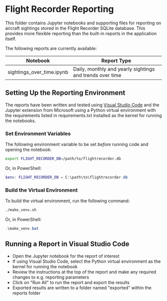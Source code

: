 # Flight Recorder Reporting

This folder contains Jupyter notebooks and supporting files for reporting on aircraft sightings stored in the Flight Recorder SQLite database. This provides more flexible reporting than the built-in reports in the application itself.

The following reports are currently available:

| Notebook | Report Type |
| --- | --- |
| sightings_over_time.ipynb | Daily, monthly and yearly sightings and trends over time |

## Setting Up the Reporting Environment

The reports have been written and tested using [Visual Studio Code](https://code.visualstudio.com/download) and the Jupyter extension from Microsoft using a Python virtual environment with the requirements listed in requirements.txt installed as the kernel for running the notebooks.

### Set Environment Variables

The following environment variable to be set *before* running code and opening the notebook:

``` bash
export FLIGHT_RECORDER_DB=/path/to/flightrecorder.db
```

Or, in PowerShell:

```powershell
$env: FLIGHT_RECORDER_DB = C:\path\to\flightrecorder.db
```

### Build the Virtual Environment

To build the virtual environment, run the following command:

```bash
./make_venv.sh
```

Or, in PowerShell:

```powershell
.\make_venv.bat
```

## Running a Report in Visual Studio Code

- Open the Jupyter notebook for the report of interest
- If using Visual Studio Code, select the Python virtual environment as the kernel for running the notebook
- Review the instructions at the top of the report and make any required changes to e.g. reporting parameters
- Click on "Run All" to run the report and export the results
- Exported results are written to a folder named "exported" within the reports folder
